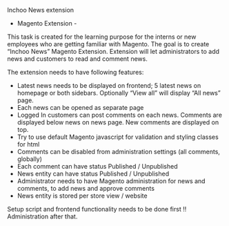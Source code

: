 Inchoo News extension

- Magento Extension -

This task is created for the learning purpose for the interns or new employees who are getting familiar with Magento. The goal is to create “Inchoo News” Magento Extension. Extension will let administrators to add news and customers to read and comment news.

The extension needs to have following features:


- Latest news needs to be displayed on frontend; 5 latest news on homepage or both sidebars. Optionally “View all” will display “All news” page.
- Each news can be opened as separate page
- Logged In customers can post comments on each news. Comments are displayed below news on news page. New comments are displayed on top.
- Try to use default Magento javascript for validation and styling classes for html
- Comments can be disabled from administration settings (all comments, globally)
- Each comment can have status Published / Unpublished
- News entity can have status Published / Unpublished
- Administrator needs to have Magento administration for news and comments, to add news and approve comments
- News entity is stored per store view / website

Setup script and frontend functionality needs to be done first !! Administration after that.

